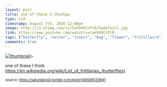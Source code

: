 ```yaml
---
layout: post
title: one-of-these-I-thinkpp
type: vid
timestamp: August 7th, 2016 12:00pm
image: http://i3.ytimg.com/vi/Cyk9V6CnYt8/hqdefault.jpg
link: https://www.youtube.com/watch?v=Cyk9V6CnYt8
tags: ["butterfly", "nectar", "insect", "bug", "flower", "fritillaire", "photography"]
comments: true
---
```

[![thumbnail](http://i3.ytimg.com/vi/Cyk9V6CnYt8/hqdefault.jpg)](https://www.youtube.com/watch?v=Cyk9V6CnYt8)>
    
one of these I think
<a href="https://en.wikipedia.org/wiki/List_of_fritillaries_(butterflies)" target="_blank">https://en.wikipedia.org/wiki/List_of_fritillaries_(butterflies)</a><br/>
 
  
<small>source: https://saturdayxiii.tumblr.com/post/148598120941</small>